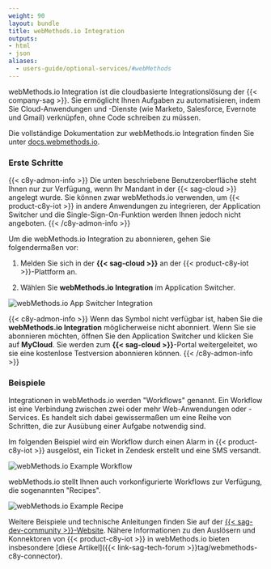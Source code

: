 ```yaml
---
weight: 90
layout: bundle
title: webMethods.io Integration
outputs:
- html
- json
aliases:
  - users-guide/optional-services/#webMethods
---
```


webMethods.io Integration ist die cloudbasierte Integrationslösung der {{< company-sag >}}. Sie ermöglicht Ihnen Aufgaben zu automatisieren, indem Sie Cloud-Anwendungen und -Dienste (wie Marketo, Salesforce, Evernote und Gmail) verknüpfen, ohne Code schreiben zu müssen.

Die vollständige Dokumentation zur webMethods.io Integration finden Sie unter [docs.webmethods.io](https://docs.webmethods.io/).

### Erste Schritte

{{< c8y-admon-info >}}
Die unten beschriebene Benutzeroberfläche steht Ihnen nur zur Verfügung, wenn Ihr Mandant in der {{< sag-cloud >}} angelegt wurde. Sie können zwar webMethods.io verwenden, um {{< product-c8y-iot >}} in andere Anwendungen zu integrieren, der Application Switcher und die Single-Sign-On-Funktion werden Ihnen jedoch nicht angeboten.
{{< /c8y-admon-info >}}

Um die webMethods.io Integration zu abonnieren, gehen Sie folgendermaßen vor:

1. Melden Sie sich in der **{{< sag-cloud >}}** an der {{< product-c8y-iot >}}-Plattform an.

2. Wählen Sie **webMethods.io Integration** im Application Switcher.

![webMethods.io App Switcher Integration](/images/users-guide/webMethods.io/wmio-appswitcher-integration.png)

{{< c8y-admon-info >}}
Wenn das Symbol nicht verfügbar ist, haben Sie die **webMethods.io Integration** möglicherweise nicht abonniert. Wenn Sie sie abonnieren möchten, öffnen Sie den Application Switcher und klicken Sie auf **MyCloud**. Sie werden zum **{{< sag-cloud >}}**-Portal weitergeleitet, wo sie eine kostenlose Testversion abonnieren können.
{{< /c8y-admon-info >}}

### Beispiele

Integrationen in webMethods.io werden "Workflows" genannt. Ein Workflow ist eine Verbindung zwischen zwei oder mehr Web-Anwendungen oder -Services. Es handelt sich dabei gewissermaßen um eine Reihe von Schritten, die zur Ausübung einer Aufgabe notwendig sind.

Im folgenden Beispiel wird ein Workflow durch einen Alarm in {{< product-c8y-iot >}} ausgelöst, ein Ticket in Zendesk erstellt und eine SMS versandt.

![webMethods.io Example Workflow](/images/users-guide/webMethods.io/wmio-example1.png)

webMethods.io stellt Ihnen auch vorkonfigurierte Workflows zur Verfügung, die sogenannten "Recipes".

![webMethods.io Example Recipe](/images/users-guide/webMethods.io/wmio-recipe-salesforce.png)

Weitere Beispiele und technische Anleitungen finden Sie auf der [{{< sag-dev-community >}}-Website](https://techcommunity.softwareag.com/en_en/webmethods-apis-integration-microservices.html). Nähere Informationen zu den Auslösern und Konnektoren von {{< product-c8y-iot >}} in webMethods.io bieten insbesondere [diese Artikel]({{< link-sag-tech-forum >}}tag/webmethods-c8y-connector).